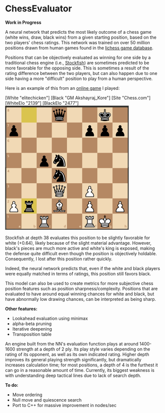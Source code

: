 # ChessEvaluator
**Work in Progress**

A neural network that predicts the most likely outcome of a chess game (white wins, draw, black wins) from a given starting position, based on the two players' chess ratings. This network was trained on over 50 million positions drawn from human games found in the [lichess game database](https://database.lichess.org/). 

Positions that can be objectively evaluated as winning for one side by a traditional chess engine (i.e., [Stockfish](https://en.wikipedia.org/wiki/Stockfish_(chess))) are sometimes predicted to be more favorable for the opposing side. This is sometimes a result of the rating difference between the two players, but can also happen due to one side having a more "difficult" position to play from a human perspective. 

Here is an example of this from an [online game](https://www.chess.com/live/game/5316572870) I played:

[White "elitechicken"]
[Black "GM Akshayraj_Kore"]
[Site "Chess.com"]
[WhiteElo "2139"]
[BlackElo "2477"]
<img src="https://github.com/wqian0/ChessEvaluator/blob/master/chesspos_1.png" width="400" height="400"/>

Stockfish at depth 38 evaluates this position to be slightly favorable for white (+0.64), likely because of the slight material advantage. However, black's pieces are much more active and white's king is exposed, making the defense quite difficult even though the position is objectively holdable. Consequently, I lost after this position rather quickly. 

Indeed, the neural network predicts that, even if the white and black players were equally matched in terms of ratings, this position still favors black. 

This model can also be used to create metrics for more subjective chess position features such as position sharpness/complexity. Positions that are evaluated to have around equal winning chances for white and black, but have abnormally low drawing chances, can be interpreted as being sharp. 

**Other features:**
* Lookahead evaluation using minimax
* alpha-beta pruning
* Iterative deepening
* Transposition table

An engine built from the NN's evaluation function plays at around 1400-1600 strength at a depth of 2 ply. Its play style varies depending on the rating of its opponent, as well as its own indicated rating. Higher depth improves its general playing strength significantly, but dramatically increases calculation time; for most positions, a depth of 4 is the furthest it can go in a reasonable amount of time. Currently, its biggest weakness is with understanding deep tactical lines due to lack of search depth. 

**To do:**
* Move ordering 
* Null move and quiescence search
* Port to C++ for massive improvement in nodes/sec
